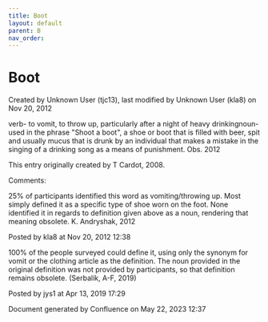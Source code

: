 ```yaml
---
title: Boot
layout: default
parent: B
nav_order:
---
```


# Boot

Created by  Unknown User (tjc13), last modified by  Unknown User (kla8) on Nov 20, 2012

verb- to vomit, to throw up, particularly after a night of heavy drinkingnoun- used in the phrase &quot;Shoot a boot&quot;, a shoe or boot that is filled with beer, spit and usually mucus that is drunk by an individual that makes a mistake in the singing of a drinking song as a means of punishment. Obs. 2012

This entry originally created by T Cardot, 2008.

Comments:

25% of participants identified this word as vomiting/throwing up. Most simply defined it as a specific type of shoe worn on the foot. None identified it in regards to definition given above as a noun, rendering that meaning obsolete. K. Andryshak, 2012

Posted by kla8 at Nov 20, 2012 12:38

100% of the people surveyed could define it, using only the synonym for vomit or the clothing article as the definition. The noun provided in the original definition was not provided by participants, so that definition remains obsolete. (Serbalik, A-F, 2019)

Posted by jys1 at Apr 13, 2019 17:29

Document generated by Confluence on May 22, 2023 12:37


